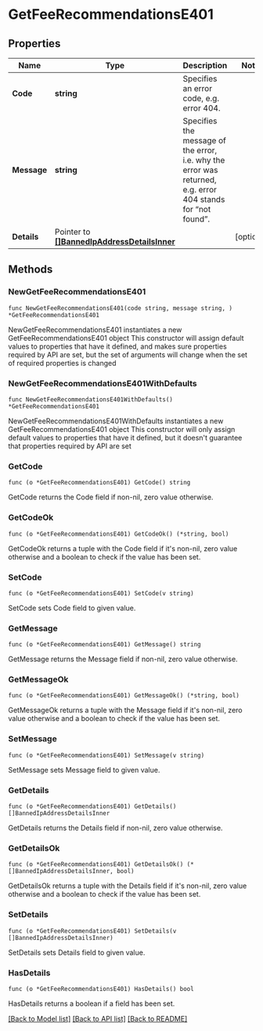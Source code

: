 # GetFeeRecommendationsE401

## Properties

Name | Type | Description | Notes
------------ | ------------- | ------------- | -------------
**Code** | **string** | Specifies an error code, e.g. error 404. | 
**Message** | **string** | Specifies the message of the error, i.e. why the error was returned, e.g. error 404 stands for “not found”. | 
**Details** | Pointer to [**[]BannedIpAddressDetailsInner**](BannedIpAddressDetailsInner.md) |  | [optional] 

## Methods

### NewGetFeeRecommendationsE401

`func NewGetFeeRecommendationsE401(code string, message string, ) *GetFeeRecommendationsE401`

NewGetFeeRecommendationsE401 instantiates a new GetFeeRecommendationsE401 object
This constructor will assign default values to properties that have it defined,
and makes sure properties required by API are set, but the set of arguments
will change when the set of required properties is changed

### NewGetFeeRecommendationsE401WithDefaults

`func NewGetFeeRecommendationsE401WithDefaults() *GetFeeRecommendationsE401`

NewGetFeeRecommendationsE401WithDefaults instantiates a new GetFeeRecommendationsE401 object
This constructor will only assign default values to properties that have it defined,
but it doesn't guarantee that properties required by API are set

### GetCode

`func (o *GetFeeRecommendationsE401) GetCode() string`

GetCode returns the Code field if non-nil, zero value otherwise.

### GetCodeOk

`func (o *GetFeeRecommendationsE401) GetCodeOk() (*string, bool)`

GetCodeOk returns a tuple with the Code field if it's non-nil, zero value otherwise
and a boolean to check if the value has been set.

### SetCode

`func (o *GetFeeRecommendationsE401) SetCode(v string)`

SetCode sets Code field to given value.


### GetMessage

`func (o *GetFeeRecommendationsE401) GetMessage() string`

GetMessage returns the Message field if non-nil, zero value otherwise.

### GetMessageOk

`func (o *GetFeeRecommendationsE401) GetMessageOk() (*string, bool)`

GetMessageOk returns a tuple with the Message field if it's non-nil, zero value otherwise
and a boolean to check if the value has been set.

### SetMessage

`func (o *GetFeeRecommendationsE401) SetMessage(v string)`

SetMessage sets Message field to given value.


### GetDetails

`func (o *GetFeeRecommendationsE401) GetDetails() []BannedIpAddressDetailsInner`

GetDetails returns the Details field if non-nil, zero value otherwise.

### GetDetailsOk

`func (o *GetFeeRecommendationsE401) GetDetailsOk() (*[]BannedIpAddressDetailsInner, bool)`

GetDetailsOk returns a tuple with the Details field if it's non-nil, zero value otherwise
and a boolean to check if the value has been set.

### SetDetails

`func (o *GetFeeRecommendationsE401) SetDetails(v []BannedIpAddressDetailsInner)`

SetDetails sets Details field to given value.

### HasDetails

`func (o *GetFeeRecommendationsE401) HasDetails() bool`

HasDetails returns a boolean if a field has been set.


[[Back to Model list]](../README.md#documentation-for-models) [[Back to API list]](../README.md#documentation-for-api-endpoints) [[Back to README]](../README.md)



